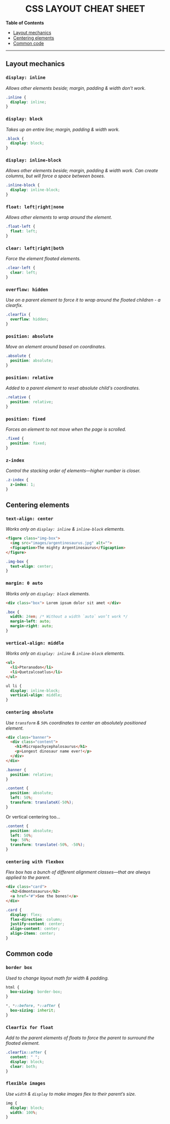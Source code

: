 <h1 align="center">CSS LAYOUT CHEAT SHEET</h1>

**Table of Contents**

- [Layout mechanics](#layout-mechanics)
- [Centering elements](#centering-elements)
- [Common code](#common-code)

---

## Layout mechanics

### `display: inline`

_Allows other elements beside; margin, padding & width don’t work._

```css
.inline {
  display: inline;
}
```

### `display: block`

_Takes up an entire line; margin, padding & width work._

```css
.block {
  display: block;
}
```

### `display: inline-block`

_Allows other elements beside; margin, padding & width work. Can create columns, but will force a space between boxes._

```css
.inline-block {
  display: inline-block;
}
```

### `float: left|right|none`

_Allows other elements to wrap around the element._

```css
.float-left {
  float: left;
}
```

### `clear: left|right|both`

_Force the element floated elements._

```css
.clear-left {
  clear: left;
}
```

### `overflow: hidden`

_Use on a parent element to force it to wrap around the floated children - a clearfix._

```css
.clearfix {
  overflow: hidden;
}
```

### `position: absolute`

_Move an element around based on coordinates._

```css
.absolute {
  position: absolute;
}
```

### `position: relative`

_Added to a parent element to reset absolute child's coordinates._

```css
.relative {
  position: relative;
}
```

### `position: fixed`

_Forces an element to not move when the page is scrolled._

```css
.fixed {
  position: fixed;
}
```

### `z-index`

_Control the stacking order of elements—higher number is closer._
  
```css
.z-index {
  z-index: 1;
}
```

## Centering elements

### `text-align: center`

_Works only on `display: inline` & `inline-block` elements._

```html
<figure class="img-box">
  <img src="images/argentinosaurus.jpg" alt="">
  <figcaption>The mighty Argentinosaurus</figcaption>
</figure>
```

```css
.img-box {
  text-align: center;
}
```

### `margin: 0 auto`

_Works only on `display: block` elements._

```html
<div class="box"> Lorem ipsum dolor sit amet </div>
```

```css
.box {
  width: 24em; /* Without a width `auto` won’t work */
  margin-left: auto;
  margin-right: auto;
}
```

### `vertical-align: middle`

_Works only on `display: inline` & `inline-block` elements._

```html
<ul>
  <li>Pteranodon</li>
  <li>Quetzalcoatlus</li>
</ul>
```

```css
ul li {
  display: inline-block;
  vertical-align: middle;
}
```

### `centering absolute`

_Use `transform` & `50%` coordinates to center an absolutely positioned element._

```html
<div class="banner">
  <div class="content">
    <h1>Micropachycephalosaurus</h1>
    <p>Longest dinosaur name ever!</p>
  </div>
</div>
```

```css
.banner {
  position: relative;
}

.content {
  position: absolute;
  left: 50%;
  transform: translateX(-50%);
}
```

Or vertical centering too…

```css
.content {
  position: absolute;
  left: 50%;
  top: 50%;
  transform: translate(-50%, -50%);
}
```

### `centering with flexbox`

_Flex box has a bunch of different alignment classes—that are always applied to the parent._

```html
<div class="card">
  <h2>Edmontosaurus</h2>
  <a href="#">See the bones!</a>
</div>
```

```css
.card {
  display: flex;
  flex-direction: column;
  justify-content: center;
  align-content: center;
  align-items: center;
}
```

## Common code

### `border box`

_Used to change layout math for width & padding._

```css
html {
  box-sizing: border-box;
}

*, *::before, *::after {
  box-sizing: inherit;
}
```

### `Clearfix for float`

_Add to the parent elements of floats to force the parent to surround the floated element._

```css
.clearfix::after {
  content: " ";
  display: block;
  clear: both;
}
```

### `flexible images`

_Use `width` & `display` to make images flex to their parent’s size._
  
```css
img {
  display: block;
  width: 100%;
}
```